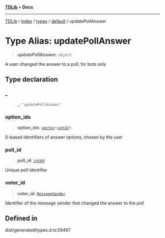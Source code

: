 [**TDLib**](../../../../../../README.md) • **Docs**

***

[TDLib](../../../../../../modules.md) / [index](../../../../../README.md) / [types](../../../README.md) / [default](../README.md) / updatePollAnswer

# Type Alias: updatePollAnswer

> **updatePollAnswer**: `object`

A user changed the answer to a poll; for bots only

## Type declaration

### \_

> **\_**: `"updatePollAnswer"`

### option\_ids

> **option\_ids**: [`vector`](vector.md)\<[`int32`](int32.md)\>

0-based identifiers of answer options, chosen by the user

### poll\_id

> **poll\_id**: [`int64`](int64.md)

Unique poll identifier

### voter\_id

> **voter\_id**: [`MessageSender`](MessageSender.md)

Identifier of the message sender that changed the answer to the poll

## Defined in

dist/generated/types.d.ts:59467
